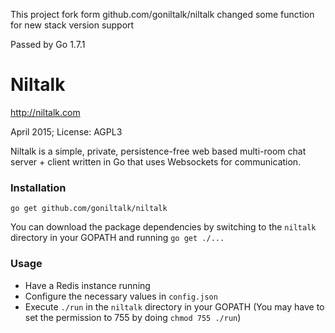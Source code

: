 This project fork form   github.com/goniltalk/niltalk  changed some function for new stack version  support

Passed by
Go 1.7.1


# Niltalk
http://niltalk.com

April 2015; License: AGPL3

Niltalk is a simple, private, persistence-free web based multi-room chat server + client  written in Go that uses Websockets for communication.

### Installation
`go get github.com/goniltalk/niltalk`

You can download the package dependencies by switching to the `niltalk` directory in your GOPATH and running `go get ./...`

### Usage
- Have a Redis instance running
- Configure the necessary values in `config.json`
- Execute `./run` in the `niltalk` directory in your GOPATH (You may have to set the permission to 755 by doing `chmod 755 ./run`)

